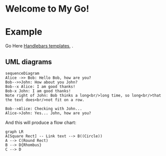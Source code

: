 # Welcome to My Go!



# Example

Go Here [Handlebars templates](https://m5r6sdcyhj.execute-api.us-west-1.amazonaws.com/staging/books?department=BIO%20SCI&term=2019%20Fall&GE=ANY&courseNum=&courseCodes=&instructorName=&units=&endTime=&startTime=&fullCourses=ANY&building=/), .



## UML diagrams


```mermaid
sequenceDiagram
Alice ->> Bob: Hello Bob, how are you?
Bob-->>John: How about you John?
Bob--x Alice: I am good thanks!
Bob-x John: I am good thanks!
Note right of John: Bob thinks a long<br/>long time, so long<br/>that the text does<br/>not fit on a row.

Bob-->Alice: Checking with John...
Alice->John: Yes... John, how are you?
```

And this will produce a flow chart:

```mermaid
graph LR
A[Square Rect] -- Link text --> B((Circle))
A --> C(Round Rect)
B --> D{Rhombus}
C --> D
```
